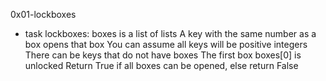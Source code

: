 0x01-lockboxes

- task lockboxes: 
 boxes is a list of lists
 A key with the same number as a box opens that box
 You can assume all keys will be positive integers
 There can be keys that do not have boxes
 The first box boxes[0] is unlocked
 Return True if all boxes can be opened, else return False
